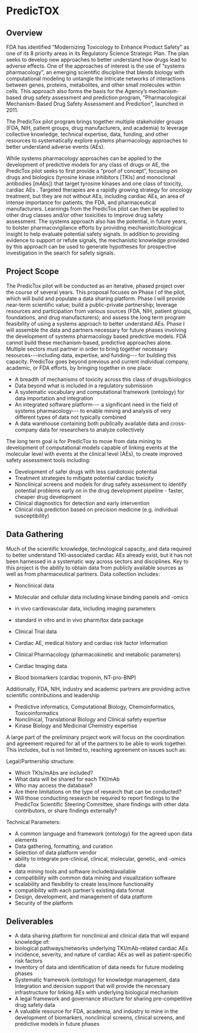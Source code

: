 # PredicTOX
## Overview
FDA has identified "Modernizing Toxicology to Enhance Product Safety"  as one of its 8 priority areas in its Regulatory Science Strategic Plan. The plan seeks to develop new approaches to better understand how drugs lead to adverse effects. One of the approaches of interest is the use of “systems pharmacology”, an emerging scientific discipline that blends biology with computational modeling to untangle the intricate networks of interactions between genes, proteins, metabolites, and other small molecules within cells. This approach also forms the basis for the Agency’s mechanism-based drug safety assessment and prediction program, "Pharmacological Mechanism-Based Drug Safety Assessment and Prediction", launched in 2011. 

The PredicTox pilot program brings together multiple stakeholder groups (FDA, NIH, patient groups, drug manufacturers, and academia) to leverage collective knowledge, technical expertise, data, funding, and other resources to systematically explore systems pharmacology approaches to better understand adverse events (AEs). 

While systems pharmacology approaches can be applied to the development of predictive models for any class of drugs or AE, the PredicTox pilot seeks to first provide a “proof of concept”, focusing on drugs and biologics (tyrosine kinase inhibitors [TKIs] and monoclonal antibodies [mAbs]) that target tyrosine kinases and one class of toxicity, cardiac AEs .  Targeted therapies are a rapidly growing strategy for oncology treatment, but they are not without AEs, including cardiac AEs, an area of intense importance for patients, the FDA, and pharmaceutical manufacturers. Learnings from the PredicTox pilot can then be applied to other drug classes and/or other toxicities to improve drug safety assessment. The systems approach also has the potential, in future years, to bolster pharmacovigilance efforts by providing mechanistic/biological insight to help evaluate potential safety signals. In addition to providing evidence to support or refute signals, the mechanistic knowledge provided by this approach can be used to generate hypotheses for prospective investigation in the search for safety signals. 
## Project Scope
The PredicTox pilot will be conducted as an iterative, phased project over the course of several years. This proposal focuses on Phase I of the pilot, which will build and populate a data sharing platform. Phase I will provide near-term scientific value; build a public-private partnership; leverage resources and participation from various sources (FDA, NIH, patient groups, foundations, and drug manufacturers); and assess the long term program feasibility of using a systems approach to better understand AEs.
Phase I will assemble the data and partners necessary for future phases involving the development of systems pharmacology based predictive models. FDA cannot build these mechanism-based, predictive approaches alone. Multiple sectors must partner in order to bring together necessary resources---including data, expertise, and funding--- for building this capacity. PredicTox goes beyond previous and current individual company, academic, or FDA efforts, by bringing together in one place:
*	A breadth of mechanisms of toxicity across this class of drugs/biologics
*	Data beyond what is included in a regulatory submission 
*	A systematic vocabulary and computational framework (ontology) for data importation and integration
*	An integrated software platform--- a significant need in the field of systems pharmacology--- to enable mining and analysis of very different types of data not typically combined 
*	A data warehouse containing both publically available data and cross-company data for researchers to analyze collectively

The long term goal is for PredicTox to move from data mining to development of computational models capable of linking events at the molecular level with events at the clinical level (AEs), to create improved safety assessment tools including:
*	Development of safer drugs with less cardiotoxic potential 
*	Treatment strategies to mitigate potential cardiac toxicity
*	Nonclinical screens and models for drug safety assessment to identify potential problems early on in the drug development pipeline - faster, cheaper drug development
*	Clinical diagnostics for detection and early intervention
*	Clinical risk prediction based on precision medicine (e.g. individual susceptibility)
## Data Gathering
Much of the scientific knowledge, technological capacity, and data required to better understand TKI-associated cardiac AEs already exist, but it has not been harnessed in a systematic way across sectors and disciplines. Key to this project is the ability to obtain data from publicly available sources as well as from pharmaceutical partners. Data collection includes: 
*	Nonclinical data
  *	Molecular and cellular data including kinase binding panels and -omics 
  *	in vivo cardiovascular data, including imaging parameters
  *	standard in vitro and in vivo pharm/tox data package 

*	Clinical Trial data
  *	Cardiac AE, medical history and cardiac risk factor information
  *	Clinical Pharmacology (pharmacokinetic and metabolic parameters)
  *	Cardiac Imaging data 
  *	Blood biomarkers (cardiac troponin, NT-pro-BNP)
 
Additionally, FDA, NIH, industry and academic partners are providing active scientific contributions and leadership 
  *	Predictive informatics, Computational Biology, Chemoinformatics, Toxicoinformatics
  *	Nonclinical, Translational Biology and Clinical safety expertise
  *	Kinase Biology and Medicinal Chemistry expertise

A large part of the preliminary project work will focus on the coordination and agreement required for all of the partners to be able to work together. This includes, but is not limited to, reaching agreement on issues such as: 

Legal/Partnership structure:
*	Which TKIs/mAbs are included?
*	What data will be shared for each TKI/mAb
*	Who may access the database?
*	Are there limitations on the type of research that can be conducted?
*	Will those conducting research be required to report findings to the PredicTox Scientific Steering Committee, share findings with other data contributors, or share findings externally? 

Technical Parameters:
*	A common language and framework (ontology) for the agreed upon data elements
*	Data gathering, formatting, and curation
*	Selection of data platform vendor
  *	ability to integrate pre-clinical, clinical, molecular, genetic, and -omics data
  *	data mining tools and software included/available
  *	compatibility with common data mining and visualization software 
  *	scalability and flexibility to create less/more functionality 
  *	compatibility with each partner’s existing data format
*	Design, development, and management of data platform
*	Security of the platform


## Deliverables
*	A data sharing platform for nonclinical and clinical data that will expand knowledge of:
  *	biological pathways/networks underlying TKI/mAb-related cardiac AEs 
  *	incidence, severity, and nature of cardiac AEs as well as patient-specific risk factors 
*	Inventory of data and identification of data needs for future modeling phases 
*	Systematic framework (ontology) for knowledge management, data Integration and decision support that will provide the necessary infrastructure for linking AEs with underlying biological mechanism
*	A legal framework and governance structure for sharing pre-competitive drug safety data
*	A valuable resource for FDA, academia, and industry to mine in the development of biomarkers, nonclinical screens, clinical screens, and predictive models in future phases




